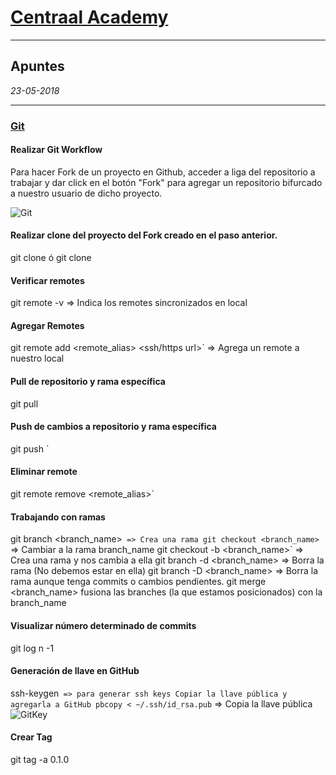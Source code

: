 # **[Centraal Academy](https://centraal.academy)**
-----------------------------------------------------
## Apuntes
_23-05-2018_

------------------------------------------------------
### [Git](https://git-scm.com)

#### Realizar Git Workflow

Para hacer Fork de un proyecto en Github, acceder a liga del repositorio a trabajar y dar click en el botón "Fork" para agregar un repositorio bifurcado a nuestro usuario de dicho proyecto.

![Git](http://hisham.hm/img/posts/github-fork.png)

#### Realizar clone del proyecto del Fork creado en el paso anterior.
git clone <urlRepositorio> ó git clone <sshRepositorio>

#### Verificar remotes

git remote -v => Indica los remotes sincronizados en local

#### Agregar Remotes

git remote add <remote_alias> <ssh/https url>` => Agrega un remote a nuestro local

#### Pull de repositorio y rama específica
git pull <remote> <branch>

#### Push de cambios a repositorio y rama específica
git push <remote> <branch>`

#### Eliminar remote 
git remote remove <remote_alias>`

#### Trabajando con ramas
git branch <branch_name>` => Crea una rama
git checkout <branch_name>` => Cambiar a la rama branch_name
git checkout -b <branch_name>` => Crea una rama y nos cambia a ella
git branch -d <branch_name> => Borra la rama (No debemos estar en ella)
git branch -D <branch_name> => Borra la rama aunque tenga commits o cambios pendientes.
git merge <branch_name> fusiona las branches (la que estamos posicionados) con la branch_name
#### Visualizar número determinado de commits
git log n -1
#### Generación de llave en GitHub
ssh-keygen` => para generar ssh keys
Copiar la llave pública y agregarla a GitHub
pbcopy < ~/.ssh/id_rsa.pub` => Copia la llave pública
![GitKey](https://jdblischak.github.io/2014-09-18-chicago/novice/git/img/github-ssh-keys.png)
#### Crear Tag
git tag -a 0.1.0
